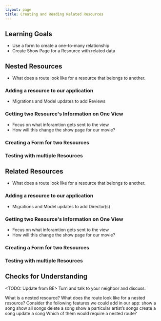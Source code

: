 ```yaml
---
layout: page
title: Creating and Reading Related Resources
---
```


## Learning Goals
- Use a form to create a one-to-many relationship
- Create Show Page for a Resource with related data

## Nested Resources
* What does a route look like for a resource that belongs to another.

### Adding a resource to our application
* Migrations and Model updates to add Reviews 

### Getting two Resource's Information on One View
* Focus on what inforamtion gets sent to the view
* How will this change the show page for our movie?

### Creating a Form for two Resources

### Testing with multiple Resources

## Related Resources
* What does a route look like for a resource that belongs to another.

### Adding a resource to our application
* Migrations and Model updates to add Director(s) 

### Getting two Resource's Information on One View
* Focus on what inforamtion gets sent to the view
* How will this change the show page for our movie?

### Creating a Form for two Resources

### Testing with multiple Resources

## Checks for Understanding

<TODO: Update from BE>
Turn and talk to your neighbor and discuss:

What is a nested resource?
What does the route look like for a nested resource?
Consider the following features we could add in our app:
show a song
show all songs
delete a song
show a particular artist’s songs
create a song
update a song
Which of them would require a nested route?